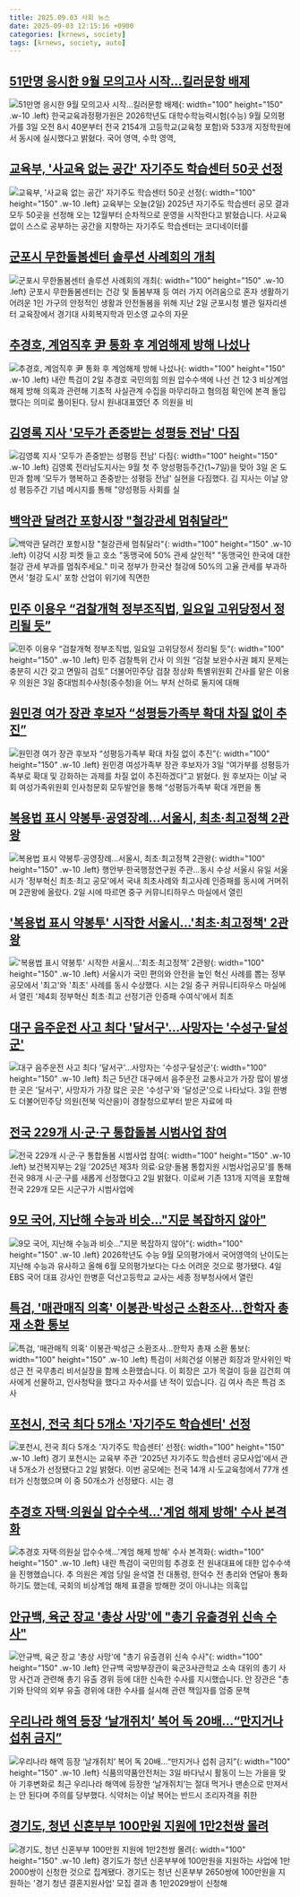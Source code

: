 ```yaml
---
title: 2025.09.03 사회 뉴스
date: 2025-09-03 12:15:16 +0900
categories: [krnews, society]
tags: [krnews, society, auto]
---
```

## [51만명 응시한 9월 모의고사 시작...킬러문항 배제](https://n.news.naver.com/mnews/article/008/0005244885)

![51만명 응시한 9월 모의고사 시작...킬러문항 배제](https://mimgnews.pstatic.net/image/origin/008/2025/09/03/5244885.jpg?type=nf220_150){: width="100" height="150" .w-10 .left}
한국교육과정평가원은 2026학년도 대학수학능력시험(수능) 9월 모의평가를 3일 오전 8시 40분부터 전국 2154개 고등학교(교육청 포함)와 533개 지정학원에서 동시에 실시했다고 밝혔다. 국어 영역, 수학 영역,

## [교육부, '사교육 없는 공간' 자기주도 학습센터 50곳 선정](https://n.news.naver.com/mnews/article/374/0000460818)

![교육부, '사교육 없는 공간' 자기주도 학습센터 50곳 선정](https://mimgnews.pstatic.net/image/origin/374/2025/09/02/460818.jpg?type=nf220_150){: width="100" height="150" .w-10 .left}
교육부는 오늘(2일) 2025년 자기주도 학습센터 공모 결과 모두 50곳을 선정해 오는 12월부터 순차적으로 운영을 시작한다고 밝혔습니다. 사교육 없이 스스로 공부하는 공간을 지향하는 자기주도 학습센터는 코디네이터를

## [군포시 무한돌봄센터 솔루션 사례회의 개최](https://n.news.naver.com/mnews/article/016/0002523425)

![군포시 무한돌봄센터 솔루션 사례회의 개최](https://mimgnews.pstatic.net/image/origin/016/2025/09/03/2523425.jpg?type=nf220_150){: width="100" height="150" .w-10 .left}
군포시 무한돌봄센터는 건강 및 돌봄부재 등 여러 가지 어려움으로 혼자 생활하기 어려운 1인 가구의 안정적인 생활과 안전돌봄을 위해 지난 2일 군포시청 별관 일자리센터 교육장에서 경기대 사회복지학과 민소영 교수의 자문

## [추경호, 계엄직후 尹 통화 후 계엄해제 방해 나섰나](https://n.news.naver.com/mnews/article/005/0001799750)

![추경호, 계엄직후 尹 통화 후 계엄해제 방해 나섰나](https://mimgnews.pstatic.net/image/origin/005/2025/09/03/1799750.jpg?type=nf220_150){: width="100" height="150" .w-10 .left}
내란 특검이 2일 추경호 국민의힘 의원 압수수색에 나선 건 12·3 비상계엄 해제 방해 의혹과 관련해 기초적 사실관계 수집을 마무리하고 혐의점 확인에 본격 돌입했다는 의미로 풀이된다. 당시 원내대표였던 추 의원을 비

## [김영록 지사 '모두가 존중받는 성평등 전남' 다짐](https://n.news.naver.com/mnews/article/277/0005646010)

![김영록 지사 '모두가 존중받는 성평등 전남' 다짐](https://mimgnews.pstatic.net/image/origin/277/2025/09/03/5646010.jpg?type=nf220_150){: width="100" height="150" .w-10 .left}
김영록 전라남도지사는 9월 첫 주 양성평등주간(1~7일)을 맞아 3일 온 도민과 함께 '모두가 행복하고 존중받는 성평등 전남' 실현을 다짐했다. 김 지사는 이날 양성 평등주간 기념 메시지를 통해 "양성평등 사회를 실

## [백악관 달려간 포항시장 "철강관세 멈춰달라"](https://n.news.naver.com/mnews/article/009/0005551935)

![백악관 달려간 포항시장 "철강관세 멈춰달라"](https://mimgnews.pstatic.net/image/origin/009/2025/09/02/5551935.jpg?type=nf220_150){: width="100" height="150" .w-10 .left}
이강덕 시장 피켓 들고 호소 "동맹국에 50% 관세 살인적" "동맹국인 한국에 대한 철강 관세 부과를 멈춰주세요." 미국 정부가 한국산 철강에 50%의 고율 관세를 부과하면서 '철강 도시' 포항 산업이 위기에 직면한

## [민주 이용우 “검찰개혁 정부조직법, 일요일 고위당정서 정리될 듯”](https://n.news.naver.com/mnews/article/009/0005552151)

![민주 이용우 “검찰개혁 정부조직법, 일요일 고위당정서 정리될 듯”](https://mimgnews.pstatic.net/image/origin/009/2025/09/03/5552151.jpg?type=nf220_150){: width="100" height="150" .w-10 .left}
민주 검찰특위 간사 이 의원 “검찰 보완수사권 폐지 문제는 충분히 시간 갖고 면밀히 검토” 더불어민주당 검찰 정상화 특별위원회 간사를 맡은 이용우 의원은 3일 중대범죄수사청(중수청)을 어느 부처 산하로 둘지에 대해

## [원민경 여가 장관 후보자 “성평등가족부 확대 차질 없이 추진”](https://n.news.naver.com/mnews/article/029/0002979866)

![원민경 여가 장관 후보자 “성평등가족부 확대 차질 없이 추진”](https://mimgnews.pstatic.net/image/origin/029/2025/09/03/2979866.jpg?type=nf220_150){: width="100" height="150" .w-10 .left}
원민경 여성가족부 장관 후보자가 3일 “여가부를 성평등가족부로 확대 및 강화하는 과제를 차질 없이 추진하겠다”고 밝혔다. 원 후보자는 이날 국회 여성가족위원회 인사청문회 모두발언을 통해 “성평등가족부 확대 개편을 통

## [복용법 표시 약봉투·공영장례…서울시, 최초·최고정책 2관왕](https://n.news.naver.com/mnews/article/629/0000422098)

![복용법 표시 약봉투·공영장례…서울시, 최초·최고정책 2관왕](https://mimgnews.pstatic.net/image/origin/629/2025/09/02/422098.jpg?type=nf220_150){: width="100" height="150" .w-10 .left}
행안부·한국행정연구원 주관...동시 수상 서울시 유일 서울시가 '정부혁신 최초·최고 공모'에서 국내 최초사례와 최고사례 인증패를 동시에 거머쥐며 2관왕에 올랐다. 2일 시에 따르면 중구 커뮤니티하우스 마실에서 열린

## ['복용법 표시 약봉투' 시작한 서울시…'최초·최고정책' 2관왕](https://n.news.naver.com/mnews/article/277/0005645642)

!['복용법 표시 약봉투' 시작한 서울시…'최초·최고정책' 2관왕](https://mimgnews.pstatic.net/image/origin/277/2025/09/02/5645642.jpg?type=nf220_150){: width="100" height="150" .w-10 .left}
서울시가 국민 편의와 안전을 높인 혁신 사례를 뽑는 정부 공모에서 '최고'와 '최초' 사례를 동시 수상했다. 시는 2일 중구 커뮤니티하우스 마실에서 열린 '제4회 정부혁신 최초·최고 선정기관 인증패 수여식'에서 최초

## [대구 음주운전 사고 최다 '달서구'…사망자는 '수성구·달성군'](https://n.news.naver.com/mnews/article/421/0008462977)

![대구 음주운전 사고 최다 '달서구'…사망자는 '수성구·달성군'](https://mimgnews.pstatic.net/image/origin/421/2025/09/03/8462977.jpg?type=nf220_150){: width="100" height="150" .w-10 .left}
최근 5년간 대구에서 음주운전 교통사고가 가장 많이 발생한 곳은 '달서구', 사망자가 가장 많은 곳은 '수성구'와 '달성군'으로 나타났다. 3일 한병도 더불어민주당 의원(전북 익산을)이 경찰청으로부터 받은 자료에 따

## [전국 229개 시·군·구 통합돌봄 시범사업 참여](https://n.news.naver.com/mnews/article/277/0005645558)

![전국 229개 시·군·구 통합돌봄 시범사업 참여](https://mimgnews.pstatic.net/image/origin/277/2025/09/02/5645558.jpg?type=nf220_150){: width="100" height="150" .w-10 .left}
보건복지부는 2일 '2025년 제3차 의료·요양·돌봄 통합지원 시범사업공모'를 통해 전국 98개 시·군·구를 새롭게 선정했다고 2일 밝혔다. 이로써 기존 131개 지역을 포함해 전국 229개 모든 시군구가 시범사업에

## [9모 국어, 지난해 수능과 비슷..."지문 복잡하지 않아"](https://n.news.naver.com/mnews/article/008/0005244941)

![9모 국어, 지난해 수능과 비슷..."지문 복잡하지 않아"](https://mimgnews.pstatic.net/image/origin/008/2025/09/03/5244941.jpg?type=nf220_150){: width="100" height="150" .w-10 .left}
2026학년도 수능 9월 모의평가에서 국어영역의 난이도는 지난해 수능과 유사하고 올해 6월 모의평가보다는 다소 어려운 것으로 평가됐다. 4일 EBS 국어 대표 강사인 한병훈 덕산고등학교 교사는 세종 정부청사에서 열린

## [특검, '매관매직 의혹' 이봉관·박성근 소환조사…한학자 총재 소환 통보](https://n.news.naver.com/mnews/article/448/0000554141)

![특검, '매관매직 의혹' 이봉관·박성근 소환조사…한학자 총재 소환 통보](https://mimgnews.pstatic.net/image/origin/448/2025/09/02/554141.jpg?type=nf220_150){: width="100" height="150" .w-10 .left}
특검이 서희건설 이봉관 회장과 맏사위인 박성근 전 국무총리 비서실장을 함께 소환했습니다. 이 회장은 고가 목걸이 등을 김건희 여사에게 선물하고, 인사청탁을 했다고 자수서를 낸 적이 있습니다. 김 여사 측은 특검 조사

## [포천시, 전국 최다 5개소 '자기주도 학습센터' 선정](https://n.news.naver.com/mnews/article/008/0005244617)

![포천시, 전국 최다 5개소 '자기주도 학습센터' 선정](https://mimgnews.pstatic.net/image/origin/008/2025/09/02/5244617.jpg?type=nf220_150){: width="100" height="150" .w-10 .left}
경기 포천시는 교육부 주관 '2025년 자기주도 학습센터 공모사업'에서 관내 5개소가 선정됐다고 2일 밝혔다. 이번 공모에는 전국 14개 시·도교육청에서 77개 센터가 신청했으며 이 중 50개소가 선정됐다. 시는 경

## [추경호 자택·의원실 압수수색…'계엄 해제 방해' 수사 본격화](https://n.news.naver.com/mnews/article/437/0000455310)

![추경호 자택·의원실 압수수색…'계엄 해제 방해' 수사 본격화](https://mimgnews.pstatic.net/image/origin/437/2025/09/03/455310.jpg?type=nf220_150){: width="100" height="150" .w-10 .left}
내란 특검이 국민의힘 추경호 전 원내대표에 대한 압수수색을 진행했습니다. 추 의원은 계엄 당일 윤석열 전 대통령, 한덕수 전 총리와 연달아 통화하기도 했는데, 국회의 비상계엄 해제 표결을 방해한 것이 아니냐는 의혹입

## [안규백, 육군 장교 '총상 사망'에 "총기 유출경위 신속 수사"](https://n.news.naver.com/mnews/article/214/0001446798)

![안규백, 육군 장교 '총상 사망'에 "총기 유출경위 신속 수사"](https://mimgnews.pstatic.net/image/origin/214/2025/09/03/1446798.jpg?type=nf220_150){: width="100" height="150" .w-10 .left}
안규백 국방부장관이 육군3사관학교 소속 대위의 총기 사망 사건과 관련해 총기 유출 경위 등에 대한 신속한 수사를 지시했습니다. 안 장관은 "총기와 탄약의 외부 유출 경위에 대한 수사를 실시해 관련 책임자를 엄중 문책

## [우리나라 해역 등장 ‘날개쥐치’ 복어 독 20배…“만지거나 섭취 금지”](https://n.news.naver.com/mnews/article/658/0000118797)

![우리나라 해역 등장 ‘날개쥐치’ 복어 독 20배…“만지거나 섭취 금지”](https://mimgnews.pstatic.net/image/origin/658/2025/09/03/118797.jpg?type=nf220_150){: width="100" height="150" .w-10 .left}
식품의약품안전처는 3일 바다낚시 활동이 느는 가을을 맞아 기후변화로 최근 우리나라 해역에 등장한 ‘날개쥐치’는 절대 먹거나 맨손으로 만져서는 안 된다며 주의를 당부했다. 식약처는 이날 복어는 반드시 조리자격을 취한

## [경기도, 청년 신혼부부 100만원 지원에 1만2천쌍 몰려](https://n.news.naver.com/mnews/article/277/0005645908)

![경기도, 청년 신혼부부 100만원 지원에 1만2천쌍 몰려](https://mimgnews.pstatic.net/image/origin/277/2025/09/03/5645908.jpg?type=nf220_150){: width="100" height="150" .w-10 .left}
경기도가 청년 신혼부부에 100만원을 지원하는 사업에 1만2000쌍이 신청한 것으로 집계됐다. 경기도는 청년 신혼부부 2650쌍에 100만원을 지원하는 '경기 청년 결혼지원사업' 모집 결과 총 1만2029쌍이 신청해

